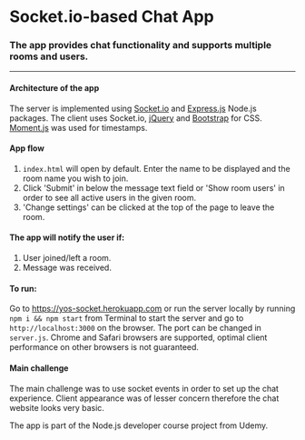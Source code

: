 # Socket.io-based Chat App

### The app provides chat functionality and supports multiple rooms and users.
_________

#### Architecture of the app

The server is implemented using [Socket.io](https://socket.io) and [Express.js](http://expressjs.com) Node.js packages. The client uses Socket.io, [jQuery](http://jquery.com) and [Bootstrap](https://getbootstrap.com) for CSS. [Moment.js](https://momentjs.com) was used for timestamps.

#### App flow

1. `index.html` will open by default. Enter the name to be displayed and the room name you wish to join.
2. Click 'Submit' in below the message text field or 'Show room users' in order to see all active users in the given room.
3. 'Change settings' can be clicked at the top of the page to leave the room.

#### The app will notify the user if:

1. User joined/left a room.
2. Message was received.

#### To run:
Go to https://yos-socket.herokuapp.com or run the server locally by running `npm i && npm start` from Terminal to start the server and go to `http://localhost:3000` on the browser. The port can be changed in `server.js`. Chrome and Safari browsers are supported, optimal client performance on other browsers is not guaranteed.

#### Main challenge

The main challenge was to use socket events in order to set up the chat experience. Client appearance was of lesser concern therefore the chat website looks very basic. 

The app is part of the Node.js developer course project from Udemy.